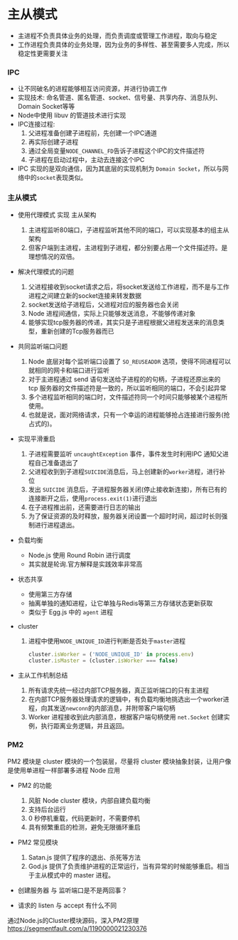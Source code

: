 # 主从模式

* 主进程不负责具体业务的处理，而负责调度或管理工作进程，取向与稳定
* 工作进程负责具体的业务处理，因为业务的多样性、甚至需要多人完成，所以稳定性更需要关注

### IPC
* 让不同破名的进程能够相互访问资源，并进行协调工作
* 实现技术: 命名管道、匿名管道、socket、信号量、共享内存、消息队列、Domain Socket等等
* Node中使用 libuv 的管道技术进行实现
* IPC连接过程: 
    1. 父进程准备创建子进程前，先创建一个IPC通道
    2. 再实际创建子进程
    3. 通过全局变量`NODE_CHANNEL_FD`告诉子进程这个IPC的文件描述符
    4. 子进程在启动过程中，主动去连接这个IPC
* IPC 实现的是双向通信，因为其底层的实现机制为 `Domain Socket`，所以与网络中的`socket`表现类似。

### 主从模式
* 使用代理模式 实现 主从架构
    1. 主进程监听80端口，子进程监听其他不同的端口，可以实现基本的组主从架构
    2. 但客户端到主进程，主进程到子进程，都分别要占用一个文件描述符。是理想情况的双倍。
* 解决代理模式的问题
    1. 父进程接收到socket请求之后，将socket发送给工作进程，而不是与工作进程之间建立新的socket连接来转发数据
    2. socket发送给子进程后，父进程对应的服务器也会关闭
    3. Node 进程间通信，实际上只能够发送消息，不能够传递对象
    4. 能够实现tcp服务器的传递，其实只是子进程根据父进程发送来的消息类型，重新创建的Tcp服务器而已
* 共同监听端口问题
    1. Node 底层对每个监听端口设置了 `SO_REUSEADDR` 选项，使得不同进程可以就相同的网卡和端口进行监听
    2. 对于主进程通过 send 语句发送给子进程的的句柄，子进程还原出来的 tcp 服务器的文件描述符是一致的，所以监听相同的端口，不会引起异常
    3. 多个进程监听相同的端口时，文件描述符同一个时间只能够被某个进程所使用。
    4. 也就是说，面对网络请求，只有一个幸运的进程能够抢占连接进行服务(抢占式的)。
* 实现平滑重启
    1. 子进程需要监听 `uncaughtException` 事件，事件发生时利用IPC 通知父进程自己准备退出了     
    2. 父进程收到到子进程`SUICIDE`消息后，马上创建新的`worker`进程，进行补位
    3. 发出 `SUICIDE` 消息后，子进程服务器关闭(停止接收新连接)，所有已有的连接断开之后，使用`process.exit(1)`进行退出  
    4. 在子进程推出前，还需要进行日志的输出
    5. 为了保证资源的及时释放，服务器关闭设置一个超时时间，超过时长则强制进行进程退出。

* 负载均衡
    * Node.js 使用 Round Robin 进行调度
    * 其实就是轮询.官方解释是实践效率非常高

* 状态共享
    * 使用第三方存储
    * 抽离单独的通知进程，让它单独与Redis等第三方存储状态更新获取
    * 类似于 Egg.js 中的 `agent` 进程
* cluster
    1. 进程中使用`NODE_UNIQUE_ID`进行判断是否处于`master`进程
        ```js
        cluster.isWorker = ('NODE_UNIQUE_ID' in process.env)
        cluster.isMaster = (cluster.isWorker === false)
        ```

* 主从工作机制总结
    1. 所有请求先统一经过内部TCP服务器，真正监听端口的只有主进程
    2. 在内部TCP服务器处理请求的逻辑中，有负载均衡地挑选出一个worker进程，向其发送`newconn`的内部消息，并附带客户端句柄
    3. Worker 进程接收到此内部消息，根据客户端句柄使用 `net.Socket` 创建实例，执行距离业务逻辑，并且返回。



### PM2
PM2 模块是 cluster 模块的一个包装层，尽量将 cluster 模块抽象封装，让用户像是使用单进程一样部署多进程 Node 应用
* PM2 的功能
   1. 风脏 Node cluster 模块，内部自建负载均衡
   2. 支持后台运行
   3. 0 秒停机重载，代码更新时，不需要停机
   4. 具有频繁重启的检测，避免无限循环重启
* PM2 常见模块
   1. Satan.js 提供了程序的退出、杀死等方法
   2. God.js 提供了负责维护进程的正常运行，当有异常的时候能够重启。相当于主从模式中的 master 进程。



* 创建服务器 与 监听端口是不是两回事？
* 请求的 listen 与 accept 有什么不同

通过Node.js的Cluster模块源码，深入PM2原理
https://segmentfault.com/a/1190000021230376